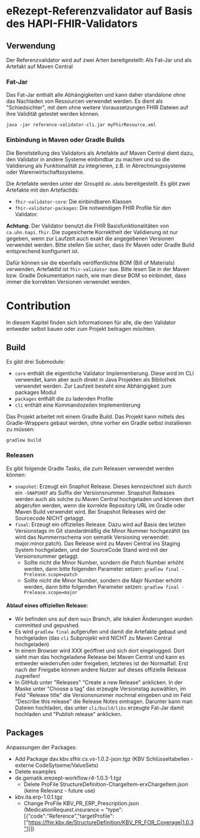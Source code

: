 # eRezept-Referenzvalidator auf Basis des HAPI-FHIR-Validators

## Verwendung
Der Referenzvalidator wird auf zwei Arten bereitgestellt: Als Fat-Jar und als Artefakt auf Maven Central

### Fat-Jar
Das Fat-Jar enthält alle Abhängigkeiten und kann daher standalone ohne das Nachladen von Ressourcen
verwendet werden. Es dient als "Schiedsichter", mit dem ohne weitere Voraussetzungen FHIR Dateien
auf Ihre Validität getestet werden können.

`````shell
java -jar reference-validator-cli.jar myFhirResource.xml
`````

### Einbindung in Maven oder Gradle Builds
Die Bereitstellung des Validators als Artefakte auf Maven Central dient dazu, den Validator in
andere Systeme einbindbar zu machen und so die Validierung als Funktionalität zu integrieren, z.B. 
in Abrechnungssysteme oder Warenwirtschaftssysteme. 

Die Artefakte werden unter der GroupId `de.abda` bereitgestellt. Es gibt zwei Artefakte mit den 
ArtefactIds:
* `fhir-validator-core`: Die einbindbaren Klassen
* `fhir-validator-packages`: Die notwendigen FHIR Profile für den Validator.

**Achtung:** Der Validator benutzt die FHIR Basisfunktionalitäten von `ca.uhn.hapi.fhir`. Die 
zugesicherte Korrektheit der Validierung ist nur gegeben, wenn zur Laufzeit auch exakt die angegebenen
Versionen verwendet werden. Bitte stellen Sie sicher, dass Ihr Maven oder Gradle Build entsprechend
konfiguriert ist.

Dafür können sie die ebenfalls veröffentlichte BOM (Bill of Materials) verwenden, ArtefaktId ist
`fhir-validator-bom`. Bitte lesen Sie in der Maven bzw. Gradle Dokumentation nach, wie man diese
BOM so einbindet, dass immer die korrekten Versionen verwendet werden.

# Contribution
   
In diesem Kapitel finden sich Informationen für alle, die den Validator entweder selbst bauen
oder zum Projekt beitragen möchten.

## Build
Es gibt drei Submodule:
* `core` enthält die eigentliche Validator Implementierung. Diese wird im CLI verwendet, kann aber auch 
  direkt in Java Projekten als Bibliothek verwendet werden. Zur Laufzeit besteht eine Abhängigkeit zum packages
  Modul
* `packages` enthält die zu ladenden Profile
* `cli` enthält eine Kommandozeilen Implementierung

Das Projekt arbeitet mit einem Gradle Build. Das Projekt kann mittels des Gradle-Wrappers gebaut
werden, ohne vorher ein Gradle selbst installieren zu müssen:
````shell
gradlew build
````

### Releasen
                   
Es gibt folgende Gradle Tasks, die zum Releasen verwendet werden können:
* `snapshot`: Erzeugt ein Snaphot Release. Dieses kennzeichnet sich durch ein `-SNAPSHOT` als Suffix 
  der Versionsnummer. Snapshot Releases werden auch als solche zu Maven Central hochgeladen und können
  dort abgerufen werden, wenn die korrekte Repository URL im Gradle oder Maven Build verwendet wird. Bei Snapshot
  Releases wird der Sourcecode NICHT getaggt.
* `final`: Erzeugt ein offizielles Release. Dazu wird auf Basis des letzten Versionstags im Git 
  standardmäßig die Minor Nummer hochgezählt (es wird das Nummernschema von sematik Versioning
  verwendet: major.minor.patch). Das Release wird zu Maven Central ins Staging System hochgeladen,
  und der SourceCode Stand wird mit der Versionsnummer getaggt.
  * Sollte nicht die Minor Number, sondern die Patch Number erhöht werden, dann bitte folgenden 
    Parameter setzen: `gradlew final -Prelease.scope=patch`
  * Sollte nicht die Minor Number, sondern die Majir Number erhöht werden, dann bitte folgenden
    Parameter setzen: `gradlew final -Prelease.scope=major`    
   
#### Ablauf eines offiziellen Release:
* Wir befinden uns auf dem `main` Branch, alle lokalen Änderungen wurden committed und gepushed.
* Es wird `gradlew final` aufgerufen und damit die Artefakte gebaut und hochgeladen (das `cli` 
  Subprojekt wird NICHT zu Maven Central hochgeladen)
* In einem Browser wird XXX geöffnet und sich dort eingelogged. Dort sieht man das hochgeladene
  Release bei Maven Central und kann es entweder wiederrufen oder freigeben, letzteres ist der Normalfall. Erst nach 
  der Freigabe können andere Nutzer auf dieses offizielle Release zugreifen!
* In GitHub unter "Releases" "Create a new Release" anklicken. In der Maske unter "Choose a tag" das
  erzeugte Versionstag auswählen, im Feld "Release title" die Versionsnummer nochmal eingeben
  und im Feld "Describe this release" die Release Notes eintragen. Darunter kann man Dateien
  hochladen, das unter `cli/build/libs` erzeugte Fat-Jar damit hochladen und "Publish release"
  anklicken.

## Packages
Anpassungen der Packages:
 - Add Package dav.kbv.sfhir.cs.vs-1.0.2-json.tgz (KBV Schlüsseltabellen - externe CodeSytseme/ValueSets)
 - Delete examples
 - de.gematik.erezept-workflow.r4-1.0.3-1.tgz
   - Delete ProFile StructureDefinition-ChargeItem-erxChargeItem.json (keine Relevanz - future use)
 - kbv.ita.erp-1.0.1.tgz
   - Change ProFile KBV_PR_ERP_Prescription.json (MedicationRequest.insurance = "type":[{"code":"Reference","targetProfile":["https://fhir.kbv.de/StructureDefinition/KBV_PR_FOR_Coverage|1.0.3"]}])

